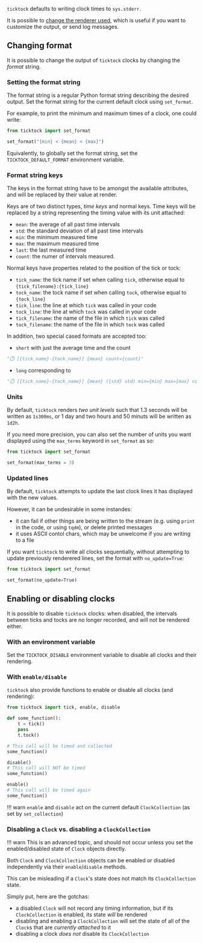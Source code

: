 `ticktock` defaults to writing clock times to `sys.stderr`.

It is possible to [change the renderer used](#specifying-a-renderer), which is useful if you want to customize the output, or send log messages.


## Changing format

It is possible to change the output of `ticktock` clocks by changing the *format* string.

### Setting the format string

The format string is a regular Python format string describing the desired output. Set the format string for the current default clock using `set_format`.

For example, to print the minimum and maximum times of a clock, one could write:

```python
from ticktock import set_format

set_format("{min} < {mean} < {max}")
```

Equivalently, to globally set the format string, set the `TICKTOCK_DEFAULT_FORMAT` environment variable.

### Format string keys


The keys in the format string have to be amongst the available attributes, and will be replaced by their value at render.

Keys are of two distinct types, *time keys* and normal keys. Time keys will be replaced by a string representing the timing value with its unit attached:

- `mean`: the average of all past time intervals
- `std`: the standard deviation of all past time intervals
- `min`: the minimum measured time
- `max`: the maximum measured time
- `last`: the last measured time
- `count`: the numer of intervals measured.

Normal keys have properties related to the position of the tick or tock:

- `tick_name`: the tick name if set when calling `tick`, otherwise equal to `{tick_filename}:{tick_line}`
- `tock_name`: the tock name if set when calling `tock`, otherwise equal to `{tock_line}`
- `tick_line`: the line at which `tick` was called in your code
- `tock_line`: the line at which `tock` was called in your code
- `tick_filename`: the name of the file in which `tick` was called
- `tock_filename`: the name of the file in which `tock` was called

In addition, two special cased formats are accepted too:

- `short` with just the average time and the count 
```python
"⏱️ [{tick_name}-{tock_name}] {mean} count={count}"
```
- `long` corresponding to 
```python
"⏱️ [{tick_name}-{tock_name}] {mean} ({std} std) min={min} max={max} count={count} last={last}"
```

### Units

By default, `ticktock` renders *two unit levels* such that 1.3 seconds will be written as `1s300ms`, or 1 day and two hours and 50 minuts will be written as `1d2h`.

If you need more precision, you can also set the number of units you want displayed using the `max_terms` keyword in `set_format` as so:


```python
from ticktock import set_format

set_format(max_terms = 3)
```


### Updated lines

By default, `ticktock` attempts to update the last clock lines it has displayed with the new values.

However, it can be undesirable in some instandes:
- it can fail if other things are being written to the stream (e.g. using `print` in the code, or using `tqdm`), or delete printed messages
- it uses ASCII contol chars, which may be unwelcome if you are writing to a file

If you want `ticktock` to write all clocks sequentially, without attempting to update previously renderered lines, set the format with `no_update=True`:

```python
from ticktock import set_format

set_format(no_update=True)
```

## Enabling or disabling clocks

It is possible to disable `ticktock` clocks: when disabled, the intervals between ticks and tocks are no longer recorded, and will not be rendered either.

### With an environment variable

Set the `TICKTOCK_DISABLE` environment variable to disable all clocks and their rendering.

### With `enable/disable`

`ticktock` also provide functions to enable or disable all clocks (and rendering):

```python
from ticktock import tick, enable, disable

def some_function():
    t = tick()
    pass
    t.tock()

# This call will be timed and collected
some_function()

disable()
# This call will NOT be timed
some_function()

enable()
# This call will be timed again
some_function()
```

!!! warn
    `enable` and `disable` act on the current default `ClockCollection` (as set by `set_collection`)

### Disabling a `Clock` vs. disabling a `ClockCollection`

!!! warn
    This is an advanced topic, and should not occur unless you set the enabled/disabled state of `Clock` objects directly.

Both `Clock` and `ClockCollection` objects can be enabled or disabled independently via their `enable`/`disable` methods.

This can be misleading if a `Clock`'s state does not match its `ClockCollection` state.

Simply put, here are the gotchas:

- a disabled `Clock` will not record any timing information, but if its `ClockCollection` is enabled, its state *will* be rendered
- disabling and enabling a `ClockCollection` will set the state of all of the `Clock`s that are *currently attached* to it
- disabling a clock *does not* disable its `ClockCollection`
